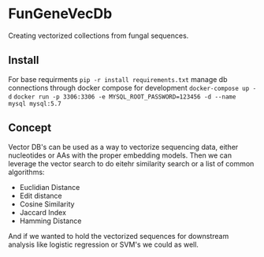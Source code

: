# FunGeneVecDb
Creating vectorized collections from fungal sequences.


## Install
For base requirments
`pip -r install requirements.txt`
manage db connections through docker compose for development 
`docker-compose up -d`
`docker run -p 3306:3306 -e MYSQL_ROOT_PASSWORD=123456 -d --name mysql mysql:5.7`


## Concept
Vector DB's can be used as a way to vectorize sequencing data, either nucleotides or AAs with the proper embedding models. 
Then we can leverage the vector search to do eitehr similarity search or a list of common algorithms:
- Euclidian Distance
- Edit distance
- Cosine Similarity
- Jaccard Index
- Hamming Distance

And if we wanted to hold the vectorized sequences for downstream analysis like logistic regression or SVM's we could as well. 
